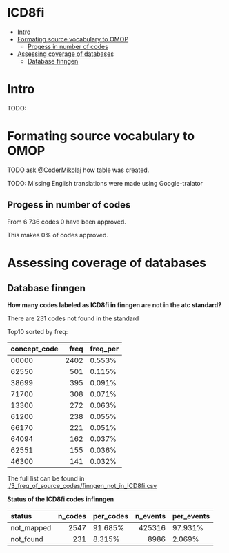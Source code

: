 ICD8fi
================

  - [Intro](#intro)
  - [Formating source vocabulary to
    OMOP](#formating-source-vocabulary-to-omop)
      - [Progess in number of codes](#progess-in-number-of-codes)
  - [Assessing coverage of databases](#assessing-coverage-of-databases)
      - [Database finngen](#database-finngen)

# Intro

TODO:

# Formating source vocabulary to OMOP

TODO ask [@CoderMikolaj](github.com/CoderMikolaj) how table was created.

TODO: Missing English translations were made using Google-tralator

## Progess in number of codes

From 6 736 codes 0 have been approved.

This makes 0% of codes approved.

# Assessing coverage of databases

## Database finngen

**How many codes labeled as ICD8fi in finngen are not in the atc
standard?**

There are 231 codes not found in the standard

Top10 sorted by freq:

<div class="kable-table">

| concept\_code | freq | freq\_per |
| :------------ | ---: | :-------- |
| 00000         | 2402 | 0.553%    |
| 62550         |  501 | 0.115%    |
| 38699         |  395 | 0.091%    |
| 71700         |  308 | 0.071%    |
| 13300         |  272 | 0.063%    |
| 61200         |  238 | 0.055%    |
| 66170         |  221 | 0.051%    |
| 64094         |  162 | 0.037%    |
| 62551         |  155 | 0.036%    |
| 46300         |  141 | 0.032%    |

</div>

The full list can be found in
[./3\_freq\_of\_source\_codes/finngen\_not\_in\_ICD8fi.csv](./3_freq_of_source_codes/finngen_not_in_ICD8fi.csv)

**Status of the ICD8fi codes infinngen**

<div class="kable-table">

| status      | n\_codes | per\_codes | n\_events | per\_events |
| :---------- | -------: | :--------- | --------: | :---------- |
| not\_mapped |     2547 | 91.685%    |    425316 | 97.931%     |
| not\_found  |      231 | 8.315%     |      8986 | 2.069%      |

</div>
